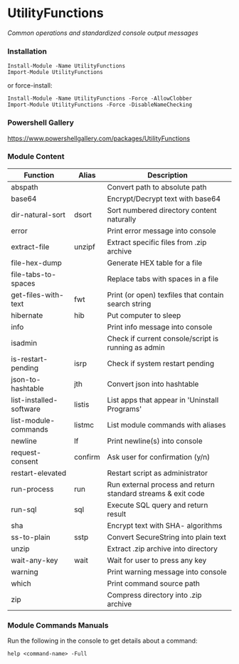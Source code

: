 # UtilityFunctions
*Common operations and standardized console output messages*

### Installation
    Install-Module -Name UtilityFunctions
	Import-Module UtilityFunctions

or force-install:

    Install-Module -Name UtilityFunctions -Force -AllowClobber
	Import-Module UtilityFunctions -Force -DisableNameChecking

### Powershell Gallery
https://www.powershellgallery.com/packages/UtilityFunctions

### Module Content

| Function  | Alias | Description |
| ------------- | ------------- | ------------- |
| abspath |  | Convert path to absolute path |
| base64 |  | Encrypt/Decrypt text with base64 |
| dir-natural-sort | dsort | Sort numbered directory content naturally |
| error |  | Print error message into console |
| extract-file | unzipf | Extract specific files from .zip archive |
| file-hex-dump |  | Generate HEX table for a file |
| file-tabs-to-spaces |  | Replace tabs with spaces in a file |
| get-files-with-text | fwt | Print (or open) texfiles that contain search string |
| hibernate | hib | Put computer to sleep |
| info |  | Print info message into console |
| isadmin |  | Check if current console/script is running as admin |
| is-restart-pending | isrp | Check if system restart pending |
| json-to-hashtable | jth | Convert json into hashtable |
| list-installed-software | listis | List apps that appear in 'Uninstall Programs' |
| list-module-commands | listmc | List module commands with aliases |
| newline | lf | Print newline(s) into console |
| request-consent | confirm | Ask user for confirmation (y/n) |
| restart-elevated |  | Restart script as administrator |
| run-process | run | Run external process and return standard streams & exit code |
| run-sql | sql | Execute SQL query and return result |
| sha |  | Encrypt text with SHA- algorithms  |
| ss-to-plain | sstp | Convert SecureString into plain text |
| unzip |  | Extract .zip archive into directory |
| wait-any-key | wait | Wait for user to press any key |
| warning |  | Print warning message into console |
| which |  | Print command source path |
| zip |  | Compress directory into .zip archive |

### Module Commands Manuals
Run the following in the console to get details about a command:

    help <command-name> -Full
